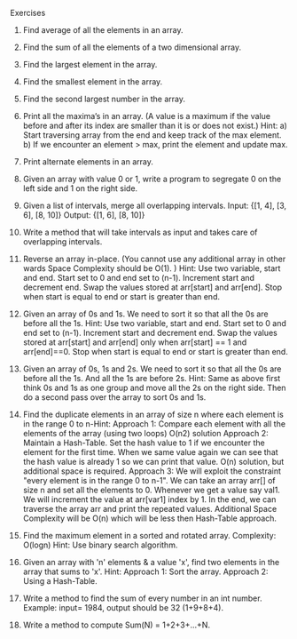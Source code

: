 Exercises
1. Find average of all the elements in an array.
2. Find the sum of all the elements of a two dimensional array.
3. Find the largest element in the array.
4. Find the smallest element in the array.
5. Find the second largest number in the array.
6. Print all the maxima’s in an array. (A value is a maximum if the value before and after its
index are smaller than it is or does not exist.)
Hint:
	a) Start traversing array from the end and keep track of the max element.
	b) If we encounter an element > max, print the element and update max.

7. Print alternate elements in an array.
8. Given an array with value 0 or 1, write a program to segregate 0 on the left side and 1 on
the right side.
9. Given a list of intervals, merge all overlapping intervals.
Input: {[1, 4], [3, 6], [8, 10]}
Output: {[1, 6], [8, 10]}
10. Write a method that will take intervals as input and takes care of overlapping intervals.
11. Reverse an array in-place. (You cannot use any additional array in other wards Space
	Complexity should be O(1). )
	Hint: Use two variable, start and end. Start set to 0 and end set to (n-1). Increment start
	and decrement end. Swap the values stored at arr[start] and arr[end]. Stop when start is
	equal to end or start is greater than end.
12. Given an array of 0s and 1s. We need to sort it so that all the 0s are before all the 1s.
	Hint: Use two variable, start and end. Start set to 0 and end set to (n-1). Increment start
	and decrement end. Swap the values stored at arr[start] and arr[end] only when arr[start]
	== 1 and arr[end]==0. Stop when start is equal to end or start is greater than end.
13. Given an array of 0s, 1s and 2s. We need to sort it so that all the 0s are before all the 1s.
And all the 1s are before 2s.
	Hint: Same as above first think 0s and 1s as one group and move all the 2s on the right
	side. Then do a second pass over the array to sort 0s and 1s.
14. Find the duplicate elements in an array of size n where each element is in the
range 0 to n-Hint:
	Approach 1: Compare each element with all the elements of the array (using two loops)
		O(n2) solution
	Approach 2: Maintain a Hash-Table. Set the hash value to 1 if we encounter the element
		for the first time. When we same value again we can see that the hash value is already 1
		so we can print that value. O(n) solution, but additional space is required.
	Approach 3: We will exploit the constraint "every element is in the range 0 to n-1".
		We can take an array arr[] of size n and set all the elements to 0. Whenever we get a value
		say val1. We will increment the value at arr[var1] index by 1. In the end, we can traverse
		the array arr and print the repeated values. Additional Space Complexity will be O(n)
		which will be less then Hash-Table approach.
15. Find the maximum element in a sorted and rotated array. Complexity: O(logn)
	Hint: Use binary search algorithm.
16. Given an array with 'n' elements & a value 'x', find two elements in the array that sums
to 'x'.
	Hint:
	Approach 1: Sort the array.
	Approach 2: Using a Hash-Table.
17. Write a method to find the sum of every number in an int number. Example: input= 1984,
output should be 32 (1+9+8+4).
18. Write a method to compute Sum(N) = 1+2+3+…+N.